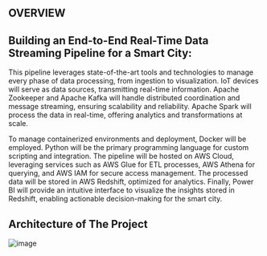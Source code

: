 ## OVERVIEW

## Building an End-to-End Real-Time Data Streaming Pipeline for a Smart City:
This pipeline leverages state-of-the-art tools and technologies to manage every phase of data processing, from ingestion to visualization. IoT devices will serve as data sources, transmitting real-time information. Apache Zookeeper and Apache Kafka will handle distributed coordination and message streaming, ensuring scalability and reliability. Apache Spark will process the data in real-time, offering analytics and transformations at scale.

To manage containerized environments and deployment, Docker will be employed. Python will be the primary programming language for custom scripting and integration. The pipeline will be hosted on AWS Cloud, leveraging services such as AWS Glue for ETL processes, AWS Athena for querying, and AWS IAM for secure access management. The processed data will be stored in AWS Redshift, optimized for analytics. Finally, Power BI will provide an intuitive interface to visualize the insights stored in Redshift, enabling actionable decision-making for the smart city.

## Architecture of The Project

![image](https://github.com/eremah/SmartCity/assets/75796623/71b08b0f-0484-4347-87f8-237224cd01f7)
